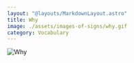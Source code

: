 ```yaml
---
layout: "@layouts/MarkdownLayout.astro"
title: Why
image: ./assets/images-of-signs/why.gif
category: Vocabulary
---
```


![Why](@signs/why.gif)
